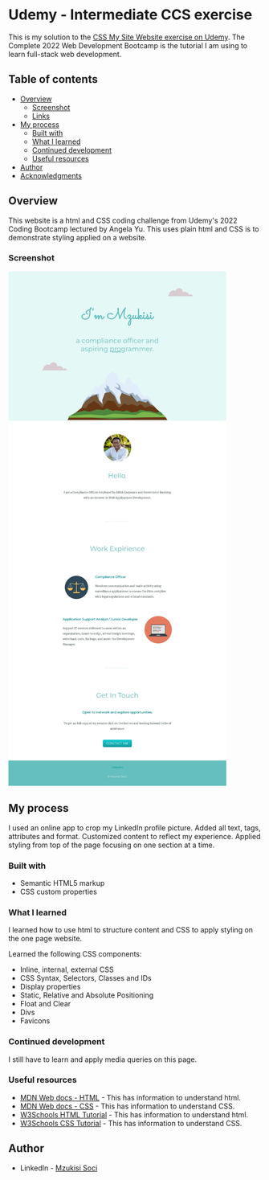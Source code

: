 # Udemy - Intermediate CCS exercise

This is my solution to the [CSS My Site Website exercise on Udemy](https://www.udemy.com/course/the-complete-web-development-bootcamp/). The Complete 2022 Web Development Bootcamp is the tutorial I am using to learn full-stack web development.

## Table of contents

- [Overview](#overview)
  - [Screenshot](#screenshot)
  - [Links](#links)
- [My process](#my-process)
  - [Built with](#built-with)
  - [What I learned](#what-i-learned)
  - [Continued development](#continued-development)
  - [Useful resources](#useful-resources)
- [Author](#author)
- [Acknowledgments](#acknowledgments)

## Overview

This website is a html and CSS coding challenge from Udemy's 2022 Coding Bootcamp lectured by Angela Yu. This uses plain html and CSS is to demonstrate styling applied on a website.

### Screenshot

![](./design/my-site.jpg)

## My process

I used an online app to crop my LinkedIn profile picture.
Added all text, tags, attributes and format.
Customized content to reflect my experience.
Applied styling from top of the page focusing on one section at a time.

### Built with

- Semantic HTML5 markup
- CSS custom properties

### What I learned

I learned how to use html to structure content and CSS to apply styling on the one page website.

Learned the following CSS components:
- Inline, internal, external CSS
- CSS Syntax, Selectors, Classes and IDs
- Display properties
- Static, Relative and Absolute Positioning
- Float and Clear
- Divs
- Favicons

### Continued development

I still have to learn and apply media queries on this page.

### Useful resources

- [MDN Web docs - HTML](https://developer.mozilla.org/en-US/docs/Web/HTML) - This has information to understand html.
- [MDN Web docs - CSS](https://developer.mozilla.org/en-US/docs/Web/CSS) - This has information to understand CSS.
- [W3Schools HTML Tutorial](https://www.w3schools.com/html/) - This has information to understand html.
- [W3Schools CSS Tutorial](https://www.w3schools.com/css/) - This has information to understand CSS.

## Author

- LinkedIn - [Mzukisi Soci](https://www.linkedin.com/in/mzukisi-soci-308521140/)
